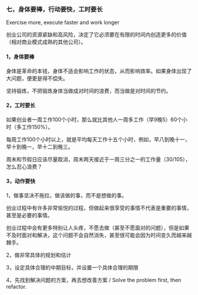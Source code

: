 ### 七，身体要棒，行动要快，工时要长

Exercise more, execute faster and work longer

创业公司的资源紧缺和高风险，决定了它必须要在有限的时间内创造更多的价值（相对商业模式成熟的其他公司）。

#### 1，身体要棒

身体是革命的本钱，身体不适会影响工作的状态，从而影响效率。如果身体出现了大问题，便更是得不偿失。

坚持锻炼，不把锻炼身体当做成对时间的浪费，而当做是对时间的节约。

#### 2，工时要长

如果创业者一周工作100个小时，那么就比其他人一周多工作（早9晚5）60个小时（多工作150%）。

每周工作100个小时以上，就是平均每天工作十五个小时，例如，早八到晚十一，早十到晚一，早十二到晚三。

周末和节假日应该尽量取消，周末两天接近于一周三分之一的工作量（30/105），怎么忍心浪费？

#### 3，动作要快

1，做事坚决不拖拉，做该做的事，而不是想做的事。

创业过程中有许多非常愉悦的过程，但做起来很享受的事情不代表是重要的事情，甚至是必要的事情。

创业过程中会有更多特别让人头疼，不愿去做（甚至不愿面对的问题），但是如果不及时面对和解决，这个问题不会自然消失，甚至很可能会因为时间变久而越来越棘手。

2，做非常具体的规划和估计

3，设定具体合理的中期目标，并设置一个具体合理的期限

4，先找到解决问题的方案，再去想改善方案 / Solve the problem first, then refactor.

